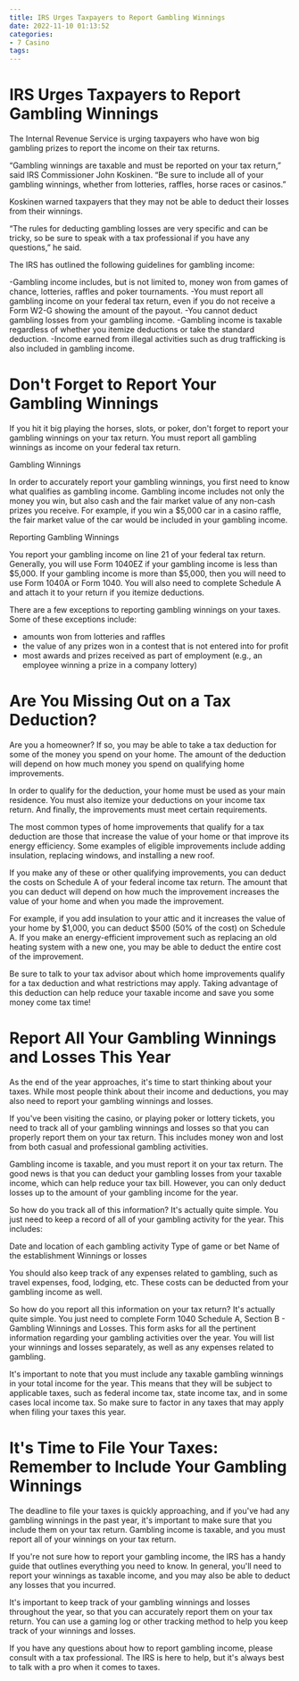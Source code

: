 ```yaml
---
title: IRS Urges Taxpayers to Report Gambling Winnings
date: 2022-11-10 01:13:52
categories:
- 7 Casino
tags:
---
```



#  IRS Urges Taxpayers to Report Gambling Winnings

The Internal Revenue Service is urging taxpayers who have won big gambling prizes to report the income on their tax returns.

“Gambling winnings are taxable and must be reported on your tax return,” said IRS Commissioner John Koskinen. “Be sure to include all of your gambling winnings, whether from lotteries, raffles, horse races or casinos.”

Koskinen warned taxpayers that they may not be able to deduct their losses from their winnings.

“The rules for deducting gambling losses are very specific and can be tricky, so be sure to speak with a tax professional if you have any questions,” he said.

The IRS has outlined the following guidelines for gambling income:

-Gambling income includes, but is not limited to, money won from games of chance, lotteries, raffles and poker tournaments.
-You must report all gambling income on your federal tax return, even if you do not receive a Form W2-G showing the amount of the payout. 
-You cannot deduct gambling losses from your gambling income. 
-Gambling income is taxable regardless of whether you itemize deductions or take the standard deduction. 
-Income earned from illegal activities such as drug trafficking is also included in gambling income.

#  Don't Forget to Report Your Gambling Winnings

If you hit it big playing the horses, slots, or poker, don't forget to report your gambling winnings on your tax return. You must report all gambling winnings as income on your federal tax return.

Gambling Winnings

In order to accurately report your gambling winnings, you first need to know what qualifies as gambling income. Gambling income includes not only the money you win, but also cash and the fair market value of any non-cash prizes you receive. For example, if you win a $5,000 car in a casino raffle, the fair market value of the car would be included in your gambling income.

Reporting Gambling Winnings

You report your gambling income on line 21 of your federal tax return. Generally, you will use Form 1040EZ if your gambling income is less than $5,000. If your gambling income is more than $5,000, then you will need to use Form 1040A or Form 1040. You will also need to complete Schedule A and attach it to your return if you itemize deductions.

There are a few exceptions to reporting gambling winnings on your taxes. Some of these exceptions include:
- amounts won from lotteries and raffles
- the value of any prizes won in a contest that is not entered into for profit
- most awards and prizes received as part of employment (e.g., an employee winning a prize in a company lottery)

#  Are You Missing Out on a Tax Deduction? 

Are you a homeowner? If so, you may be able to take a tax deduction for some of the money you spend on your home. The amount of the deduction will depend on how much money you spend on qualifying home improvements.

In order to qualify for the deduction, your home must be used as your main residence. You must also itemize your deductions on your income tax return. And finally, the improvements must meet certain requirements.

The most common types of home improvements that qualify for a tax deduction are those that increase the value of your home or that improve its energy efficiency. Some examples of eligible improvements include adding insulation, replacing windows, and installing a new roof.

If you make any of these or other qualifying improvements, you can deduct the costs on Schedule A of your federal income tax return. The amount that you can deduct will depend on how much the improvement increases the value of your home and when you made the improvement.

For example, if you add insulation to your attic and it increases the value of your home by $1,000, you can deduct $500 (50% of the cost) on Schedule A. If you make an energy-efficient improvement such as replacing an old heating system with a new one, you may be able to deduct the entire cost of the improvement.

Be sure to talk to your tax advisor about which home improvements qualify for a tax deduction and what restrictions may apply. Taking advantage of this deduction can help reduce your taxable income and save you some money come tax time!

#  Report All Your Gambling Winnings and Losses This Year

As the end of the year approaches, it's time to start thinking about your taxes. While most people think about their income and deductions, you may also need to report your gambling winnings and losses.

If you've been visiting the casino, or playing poker or lottery tickets, you need to track all of your gambling winnings and losses so that you can properly report them on your tax return. This includes money won and lost from both casual and professional gambling activities.

Gambling income is taxable, and you must report it on your tax return. The good news is that you can deduct your gambling losses from your taxable income, which can help reduce your tax bill. However, you can only deduct losses up to the amount of your gambling income for the year.

So how do you track all of this information? It's actually quite simple. You just need to keep a record of all of your gambling activity for the year. This includes:

Date and location of each gambling activity
	Type of game or bet 	Name of the establishment 	 Winnings or losses

You should also keep track of any expenses related to gambling, such as travel expenses, food, lodging, etc. These costs can be deducted from your gambling income as well.

So how do you report all this information on your tax return? It's actually quite simple. You just need to complete Form 1040 Schedule A, Section B - Gambling Winnings and Losses. This form asks for all the pertinent information regarding your gambling activities over the year. You will list your winnings and losses separately, as well as any expenses related to gambling.

It's important to note that you must include any taxable gambling winnings in your total income for the year. This means that they will be subject to applicable taxes, such as federal income tax, state income tax, and in some cases local income tax. So make sure to factor in any taxes that may apply when filing your taxes this year.

#  It's Time to File Your Taxes: Remember to Include Your Gambling Winnings

The deadline to file your taxes is quickly approaching, and if you've had any gambling winnings in the past year, it's important to make sure that you include them on your tax return. Gambling income is taxable, and you must report all of your winnings on your tax return.

If you're not sure how to report your gambling income, the IRS has a handy guide that outlines everything you need to know. In general, you'll need to report your winnings as taxable income, and you may also be able to deduct any losses that you incurred.

It's important to keep track of your gambling winnings and losses throughout the year, so that you can accurately report them on your tax return. You can use a gaming log or other tracking method to help you keep track of your winnings and losses.

If you have any questions about how to report gambling income, please consult with a tax professional. The IRS is here to help, but it's always best to talk with a pro when it comes to taxes.